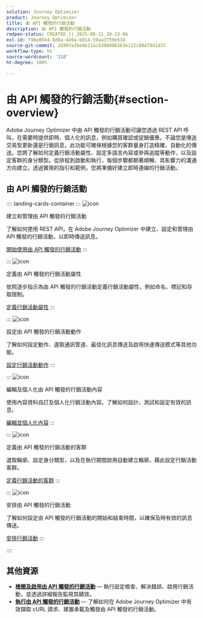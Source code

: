 ```yaml
---
solution: Journey Optimizer
product: Journey Optimizer
title: 由 API 觸發的行銷活動
description: 由 API 觸發的行銷活動
redpen-status: CREATED_||_2025-08-11_20-23-06
exl-id: f98e85b4-8d8a-4a9a-b814-59aa3759e534
source-git-commit: 2b907a3be8b11ac6308d0b563e122c88478d1d37
workflow-type: ht
source-wordcount: '318'
ht-degree: 100%

---
```


# 由 API 觸發的行銷活動{#section-overview}

Adobe Journey Optimizer 中由 API 觸發的行銷活動可讓您透過 REST API 呼叫，在需要時提供即時、個人化的訊息，例如購買確認或促銷優惠。不論您是傳送交易型更新還是行銷訊息，此功能可確保根據您的客群量身打造精確、自動化的傳送。您將了解如何定義行銷活動屬性、設定多語言內容或參與追蹤等動作，以及設定客群的身分類型。從排程到啟動和執行，每個步驟都朝著順暢、具影響力的溝通方向建立。透過實用的指引和範例，您將準備好建立即時連線的行銷活動。

## 由 API 觸發的行銷活動

:::: landing-cards-container
:::
![icon](https://cdn.experienceleague.adobe.com/icons/circle-play.svg)

建立和管理由 API 觸發的行銷活動

了解如何使用 REST API，在 Adobe Journey Optimizer 中建立、設定和管理由 API 觸發的行銷活動，以即時傳送訊息。

[開始使用由 API 觸發的行銷活動](../using/campaigns/api-triggered-campaigns.md)
:::

:::
![icon](https://cdn.experienceleague.adobe.com/icons/list-check.svg)

定義由 API 觸發的行銷活動屬性

依照逐步指示為由 API 觸發的行銷活動定義行銷活動屬性，例如命名、標記和存取限制。

[定義行銷活動屬性](../using/campaigns/api-triggered-campaign-properties.md)
:::

:::
![icon](https://cdn.experienceleague.adobe.com/icons/gear.svg)

設定由 API 觸發的行銷活動動作

了解如何設定動作、選取通訊管道、最佳化訊息傳送及啟用快速傳送模式等其他功能。

[設定行銷活動動作](../using/campaigns/api-triggered-campaign-action.md)
:::

:::
![icon](https://cdn.experienceleague.adobe.com/icons/bullseye.svg)

編輯及個人化由 API 觸發的行銷活動內容

使用內容資料自訂及個人化行銷活動內容。了解如何設計、測試和設定有效的訊息。

[編輯並個人化內容](../using/campaigns/api-triggered-campaign-content.md)
:::

:::
![icon](https://cdn.experienceleague.adobe.com/icons/users.svg)

定義由 API 觸發的行銷活動的客群

選取輪廓、設定身分類型，以及在執行期間啟用自動建立輪廓，藉此設定行銷活動客群。

[定義行銷活動的客群](../using/campaigns/api-triggered-campaign-audience.md)
:::

:::
![icon](https://cdn.experienceleague.adobe.com/icons/clock.svg)

安排由 API 觸發的行銷活動

了解如何設定由 API 觸發的行銷活動的開始和結束時間，以確保及時有效的訊息傳送。

[安排行銷活動](../using/campaigns/api-triggered-campaign-schedule.md)
:::

::::


## 其他資源

- **[檢閱及啟用由 API 觸發的行銷活動](../using/campaigns/review-activate-api-triggered-campaign.md)** — 執行設定檢查、解決錯誤、啟用行銷活動，並透過詳細報告監視其績效。
- **[執行由 API 觸發的行銷活動](../using/campaigns/trigger-campaigns.md)** — 了解如何在 Adobe Journey Optimizer 中有效擷取 cURL 請求、建置承載及觸發由 API 觸發的行銷活動。
